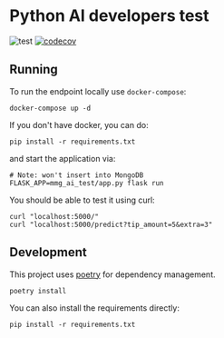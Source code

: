 # Python AI developers test
![test](https://github.com/stradivari96/mmg-ai-test/actions/workflows/test.yml/badge.svg)
[![codecov](https://codecov.io/gh/stradivari96/mmg-ai-test/branch/main/graph/badge.svg?token=NKCRH5K75Y)](https://codecov.io/gh/stradivari96/mmg-ai-test)

## Running
To run the endpoint locally use `docker-compose`:
```
docker-compose up -d
```
If you don't have docker, you can do:
```
pip install -r requirements.txt
```
and start the application via:
```
# Note: won't insert into MongoDB
FLASK_APP=mmg_ai_test/app.py flask run
```
You should be able to test it using curl:
```
curl "localhost:5000/"
curl "localhost:5000/predict?tip_amount=5&extra=3"
```

## Development
This project uses [poetry](https://python-poetry.org/) for dependency management.
```
poetry install
```
You can also install the requirements directly:
```
pip install -r requirements.txt
```
